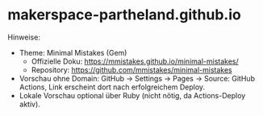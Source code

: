 # makerspace-partheland.github.io

Hinweise:
- Theme: Minimal Mistakes (Gem)
  - Offizielle Doku: https://mmistakes.github.io/minimal-mistakes/
  - Repository: https://github.com/mmistakes/minimal-mistakes
- Vorschau ohne Domain: GitHub → Settings → Pages → Source: GitHub Actions, Link erscheint dort nach erfolgreichem Deploy.
- Lokale Vorschau optional über Ruby (nicht nötig, da Actions-Deploy aktiv).